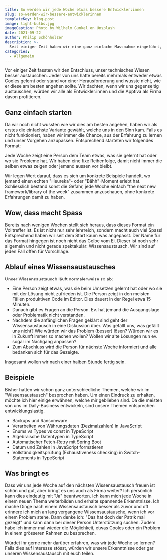 ```yaml
---
title: So werden wir jede Woche etwas bessere Entwickler:innen
slug: so-werden-wir-bessere-entwicklerinnen
templateKey: blog-post
image: light-bulbs.jpg
imageCaption: Photo by Wilhelm Gunkel on Unsplash
date: 2021-09-22
author: Philip Schönholzer
description: >-
  Seit einiger Zeit haben wir eine ganz einfache Massnahme eingeführt, um unser technisches Wissen besser untereinander auszutauschen. In diesem Beitrag beschreiben wir, warum wir dies machen, wie dies geht und was es bringt.
categories:
  - Allgemein
---
```


Vor einiger Zeit fassten wir den Entschluss, unser technisches Wissen besser austauschen. Jeder von uns hatte bereits mehrmals entweder etwas Cooles gelernt oder stand vor einer Herausforderung und wusste nicht, wie er diese am besten angehen sollte. Wir dachten, wenn wir uns gegenseitig austauschen, würden wir alle als Entwickler:innen und die Apptiva als Firma davon profitieren.

## Ganz einfach starten

Da wir noch nicht wussten wie wir dies am besten angehen, haben wir als erstes die einfachste Variante gewählt, welche uns in den Sinn kam. Falls es nicht funktioniert, haben wir immer die Chance, aus der Erfahrung zu lernen und unser Vorgehen anzupassen. Entsprechend starteten wir folgendes Format:

Jede Woche zeigt eine Person dem Team etwas, was sie gelernt hat oder wo sie Probleme hat. Wir haben eine fixe Reihenfolge, damit nicht immer die selben etwas zeigen oder jemand aussen vor bleibt.

Wir legen Wert darauf, dass es sich um konkrete Beispiele handelt, wo jemand einen echten "Heureka"- oder "Bähh"-Moment erlebt hat. Schliesslich bestand sonst die Gefahr, jede Woche einfach "the next new framework/library of the week" zusammen anzuschauen, ohne konkrete Erfahrungen damit zu haben.

## Wow, dass macht Spass

Bereits nach wenigen Wochen stellt sich heraus, dass dieses Format ein Volltreffer ist. Es ist nicht nur sehr lehrreich, sondern macht auch viel Spass! Entsprechend haben wir seit dem Start kaum was angepasst. Der Name für das Format hingegen ist noch nicht das Gelbe vom Ei. Dieser ist noch sehr allgemein und nicht gerade spektakulär: Wissensaustausch. Wir sind auf jeden Fall offen für Vorschläge.

## Ablauf eines Wissensaustausches

Unser Wissensaustausch läuft normalerweise so ab:

- Eine Person zeigt etwas, was sie beim Umsetzen gelernt hat oder wo sie mit der Lösung nicht zufrieden ist. Die Person zeigt in den meisten Fällen produktiven Code im Editor. Dies dauert in der Regel etwa 15 Minuten.
- Danach gibt es Fragen an die Person. Ev. hat jemand die Ausgangslage oder Problematik nicht verstanden.
- Nachdem die anfänglichen Fragen geklärt sind geht der Wissensaustausch in eine Diskussion über. Was gefällt uns, was gefällt uns nicht? Wie würden wir das Problem (besser) lösen? Würden wir es in Zukunft immer so machen wollen? Wollen wir alte Lösungen nun ev. sogar im Nachgang anpassen?
- Zum Abschluss wird die Person für nächste Woche informiert und alle bedanken sich für das Gezeigte.

Insgesamt wollen wir nach einer halben Stunde fertig sein.

## Beispiele

Bisher hatten wir schon ganz unterschiedliche Themen, welche wir im "Wissensaustausch" besprochen haben. Um einen Eindruck zu erhalten, möchte ich hier einige erwähnen, welche mir geblieben sind. Da die meisten von uns im Daily-Business entwickeln, sind unsere Themen entsprechen entwicklungslastig.

- Backups und Ransomware
- Verarbeiten von Währungsdaten (Dezimalzahlen) in JavaScript
- Enums vs Types vs const in TypeScript
- Algebraische Datentypen in TypeScript
- Automatischer Fetch-Retry mit Spring Boot
- Datum und Zahlen in JavaScript formatieren
- Vollständigkeitsprüfung (Exhaustiveness checking) in Switch-Statements in TypeScript

## Was bringt es

Dass wir uns jede Woche auf den nächsten Wissensaustausch freuen ist schön und gut, aber bringt es uns auch als Firma weiter? Ich persönlich kann dies eindeutig mit "Ja" beantworten. Ich kann mich jede Woche in einem neuen Thema weiterbilden und erhalte spannende Erkenntnisse. Ich mache Dinge nach einem Wissensaustausch besser als zuvor und oft erinnere ich mich an lang vergangene Wissensaustausche, wenn ich vor einem Problem stehe. Dann denke ich: "Das hat doch der Patrik mal gezeigt" und kann dann bei dieser Person Unterstützung suchen. Zudem habe ich immer mal wieder die Möglichkeit, etwas Cooles oder ein Problem in einem grösseren Rahmen zu besprechen.

Würdet Ihr gerne mehr darüber erfahren, was wir jede Woche so lernen? Falls dies auf Interesse stösst, würden wir unsere Erkenntnisse oder gar unseren Wissensaustausch mit euch teilen.
